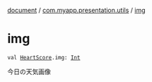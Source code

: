 [document](../index.md) / [com.myapp.presentation.utils](index.md) / [img](./img.md)

# img

`val `[`HeartScore`](../com.myapp.domain.model.value/-heart-score/index.md)`.img: `[`Int`](https://kotlinlang.org/api/latest/jvm/stdlib/kotlin/-int/index.html)

今日の天気画像

